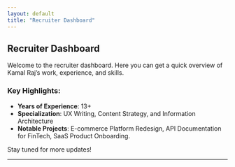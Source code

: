 ```yaml
---
layout: default
title: "Recruiter Dashboard"
---
```


## Recruiter Dashboard

Welcome to the recruiter dashboard. Here you can get a quick overview of Kamal Raj’s work, experience, and skills. 

### Key Highlights:
- **Years of Experience**: 13+
- **Specialization**: UX Writing, Content Strategy, and Information Architecture
- **Notable Projects**: E-commerce Platform Redesign, API Documentation for FinTech, SaaS Product Onboarding.

Stay tuned for more updates!

---

